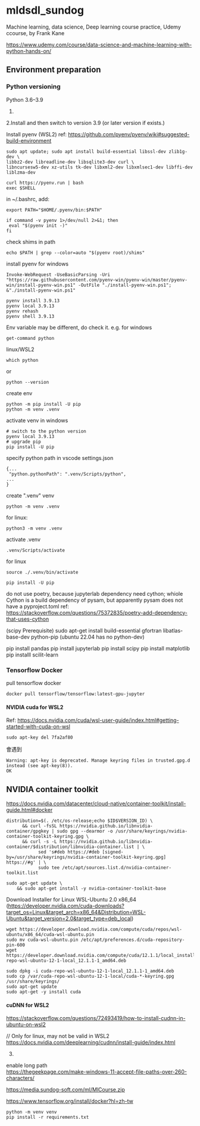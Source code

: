 # mldsdl_sundog
Machine learning, data science, Deep learning course practice, Udemy ccourse, by Frank Kane

https://www.udemy.com/course/data-science-and-machine-learning-with-python-hands-on/

## Environment preparation

### Python versioning
Python 3.6–3.9

1.
2.Install and then switch to version 3.9 (or later version if exists.)

Install pyenv (WSL2)
ref: https://github.com/pyenv/pyenv/wiki#suggested-build-environment  
```
sudo apt update; sudo apt install build-essential libssl-dev zlib1g-dev \
libbz2-dev libreadline-dev libsqlite3-dev curl \
libncursesw5-dev xz-utils tk-dev libxml2-dev libxmlsec1-dev libffi-dev liblzma-dev

curl https://pyenv.run | bash
exec $SHELL
```

in ~/.bashrc, add: 
```
export PATH="$HOME/.pyenv/bin:$PATH"

if command -v pyenv 1>/dev/null 2>&1; then
 eval "$(pyenv init -)"
fi
```


check shims in path
```
echo $PATH | grep --color=auto "$(pyenv root)/shims"
```


install pyenv 
for windows
```
Invoke-WebRequest -UseBasicParsing -Uri "https://raw.githubusercontent.com/pyenv-win/pyenv-win/master/pyenv-win/install-pyenv-win.ps1" -OutFile "./install-pyenv-win.ps1"; &"./install-pyenv-win.ps1"
```

```
pyenv install 3.9.13
pyenv local 3.9.13
pyenv rehash
pyenv shell 3.9.13
```

Env variable may be different, do check it. e.g. 
for windows
```
get-command python
```
linux/WSL2
```
which python
```
or
```
python --version
```
create env
```
python -m pip install -U pip
python -m venv .venv

```

activate venv in windows
```
# switch to the python version
pyenv local 3.9.13
# upgrade pip
pip install -U pip
```
specify python path in vscode settings.json
```
{...
 "python.pythonPath": ".venv/Scripts/python",
...
}
```


create ".venv" venv
```
python -m venv .venv
```
for linux:
```
python3 -m venv .venv
```

activate .venv
```
.venv/Scripts/activate
```
for linux
```
source ./.venv/bin/activate
```

```
pip install -U pip
```

do not use poetry, because jupyterlab dependency need cython; 
whiole Cython is a build dependency of pysam, but apparently pysam does not have a pyproject.toml 
ref:  
https://stackoverflow.com/questions/75372835/poetry-add-dependency-that-uses-cython  



(scipy Prerequisite)
sudo apt-get install build-essential gfortran libatlas-base-dev python-pip 
(ubuntu 22.04 has no python-dev)

pip install pandas
pip install jupyterlab
pip install scipy
pip install matplotlib
pip installl scilit-learn

### Tensorflow Docker
pull tensorflow docker
```
docker pull tensorflow/tensorflow:latest-gpu-jupyter
```

#### NVIDIA cuda for WSL2  
Ref: 
https://docs.nvidia.com/cuda/wsl-user-guide/index.html#getting-started-with-cuda-on-wsl  

```
sudo apt-key del 7fa2af80
```
會遇到
```
Warning: apt-key is deprecated. Manage keyring files in trusted.gpg.d instead (see apt-key(8)).
OK
```

## NVIDIA container toolkit
https://docs.nvidia.com/datacenter/cloud-native/container-toolkit/install-guide.html#docker

```
distribution=$(. /etc/os-release;echo $ID$VERSION_ID) \
      && curl -fsSL https://nvidia.github.io/libnvidia-container/gpgkey | sudo gpg --dearmor -o /usr/share/keyrings/nvidia-container-toolkit-keyring.gpg \
      && curl -s -L https://nvidia.github.io/libnvidia-container/$distribution/libnvidia-container.list | \
            sed 's#deb https://#deb [signed-by=/usr/share/keyrings/nvidia-container-toolkit-keyring.gpg] https://#g' | \
            sudo tee /etc/apt/sources.list.d/nvidia-container-toolkit.list
```

```
sudo apt-get update \
    && sudo apt-get install -y nvidia-container-toolkit-base
```

Download Installer for Linux WSL-Ubuntu 2.0 x86_64
(https://developer.nvidia.com/cuda-downloads?target_os=Linux&target_arch=x86_64&Distribution=WSL-Ubuntu&target_version=2.0&target_type=deb_local) 
```
wget https://developer.download.nvidia.com/compute/cuda/repos/wsl-ubuntu/x86_64/cuda-wsl-ubuntu.pin
sudo mv cuda-wsl-ubuntu.pin /etc/apt/preferences.d/cuda-repository-pin-600
wget https://developer.download.nvidia.com/compute/cuda/12.1.1/local_installers/cuda-repo-wsl-ubuntu-12-1-local_12.1.1-1_amd64.deb
```

```
sudo dpkg -i cuda-repo-wsl-ubuntu-12-1-local_12.1.1-1_amd64.deb
sudo cp /var/cuda-repo-wsl-ubuntu-12-1-local/cuda-*-keyring.gpg /usr/share/keyrings/
sudo apt-get update
sudo apt-get -y install cuda
```

#### cuDNN for WSL2
https://stackoverflow.com/questions/72493419/how-to-install-cudnn-in-ubuntu-on-wsl2  

// Only for linux, may not be valid in WSL2
https://docs.nvidia.com/deeplearning/cudnn/install-guide/index.html  



3.




enable long path  
https://thegeekpage.com/make-windows-11-accept-file-paths-over-260-characters/

https://media.sundog-soft.com/ml/MlCourse.zip


https://www.tensorflow.org/install/docker?hl=zh-tw
```
python -m venv venv 
pip install -r requirements.txt
```